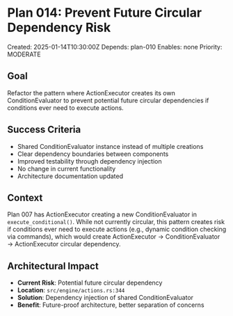# Plan 014: Prevent Future Circular Dependency Risk

Created: 2025-01-14T10:30:00Z
Depends: plan-010
Enables: none
Priority: MODERATE

## Goal

Refactor the pattern where ActionExecutor creates its own ConditionEvaluator to prevent potential future circular dependencies if conditions ever need to execute actions.

## Success Criteria

- Shared ConditionEvaluator instance instead of multiple creations
- Clear dependency boundaries between components
- Improved testability through dependency injection
- No change in current functionality
- Architecture documentation updated

## Context

Plan 007 has ActionExecutor creating a new ConditionEvaluator in `execute_conditional()`. While not currently circular, this pattern creates risk if conditions ever need to execute actions (e.g., dynamic condition checking via commands), which would create ActionExecutor → ConditionEvaluator → ActionExecutor circular dependency.

## Architectural Impact

- **Current Risk**: Potential future circular dependency
- **Location**: `src/engine/actions.rs:344`
- **Solution**: Dependency injection of shared ConditionEvaluator
- **Benefit**: Future-proof architecture, better separation of concerns